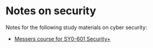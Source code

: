 # Notes on security

Notes for the following study materials on cyber security:

- [Messers course for SY0-601 Security+](https://www.youtube.com/playlist?list=PLG49S3nxzAnkL2ulFS3132mOVKuzzBxA8)
